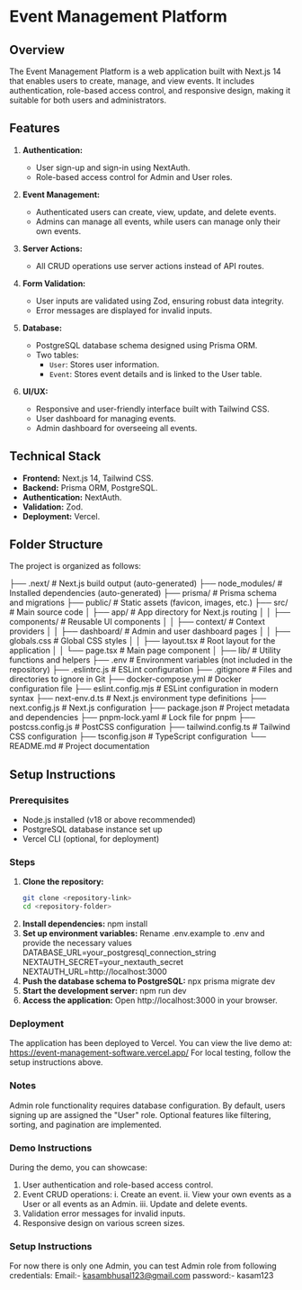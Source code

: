# Event Management Platform

## Overview

The Event Management Platform is a web application built with Next.js 14 that enables users to create, manage, and view events. It includes authentication, role-based access control, and responsive design, making it suitable for both users and administrators.

## Features

1. **Authentication:**

   - User sign-up and sign-in using NextAuth.
   - Role-based access control for Admin and User roles.

2. **Event Management:**

   - Authenticated users can create, view, update, and delete events.
   - Admins can manage all events, while users can manage only their own events.

3. **Server Actions:**

   - All CRUD operations use server actions instead of API routes.

4. **Form Validation:**

   - User inputs are validated using Zod, ensuring robust data integrity.
   - Error messages are displayed for invalid inputs.

5. **Database:**

   - PostgreSQL database schema designed using Prisma ORM.
   - Two tables:
     - `User`: Stores user information.
     - `Event`: Stores event details and is linked to the User table.

6. **UI/UX:**
   - Responsive and user-friendly interface built with Tailwind CSS.
   - User dashboard for managing events.
   - Admin dashboard for overseeing all events.

## Technical Stack

- **Frontend:** Next.js 14, Tailwind CSS.
- **Backend:** Prisma ORM, PostgreSQL.
- **Authentication:** NextAuth.
- **Validation:** Zod.
- **Deployment:** Vercel.

## Folder Structure

The project is organized as follows:

├── .next/ # Next.js build output (auto-generated)
├── node_modules/ # Installed dependencies (auto-generated)
├── prisma/ # Prisma schema and migrations
├── public/ # Static assets (favicon, images, etc.)
├── src/ # Main source code
│ ├── app/ # App directory for Next.js routing
│ │ ├── components/ # Reusable UI components
│ │ ├── context/ # Context providers
│ │ ├── dashboard/ # Admin and user dashboard pages
│ │ ├── globals.css # Global CSS styles
│ │ ├── layout.tsx # Root layout for the application
│ │ └── page.tsx # Main page component
│ ├── lib/ # Utility functions and helpers
├── .env # Environment variables (not included in the repository)
├── .eslintrc.js # ESLint configuration
├── .gitignore # Files and directories to ignore in Git
├── docker-compose.yml # Docker configuration file
├── eslint.config.mjs # ESLint configuration in modern syntax
├── next-env.d.ts # Next.js environment type definitions
├── next.config.js # Next.js configuration
├── package.json # Project metadata and dependencies
├── pnpm-lock.yaml # Lock file for pnpm
├── postcss.config.js # PostCSS configuration
├── tailwind.config.ts # Tailwind CSS configuration
├── tsconfig.json # TypeScript configuration
└── README.md # Project documentation

## Setup Instructions

### Prerequisites

- Node.js installed (v18 or above recommended)
- PostgreSQL database instance set up
- Vercel CLI (optional, for deployment)

### Steps

1. **Clone the repository:**
   ```bash
   git clone <repository-link>
   cd <repository-folder>
   ```
2. **Install dependencies:**
   npm install
3. **Set up environment variables:**
   Rename .env.example to .env and provide the necessary values
   DATABASE_URL=your_postgresql_connection_string
   NEXTAUTH_SECRET=your_nextauth_secret
   NEXTAUTH_URL=http://localhost:3000
4. **Push the database schema to PostgreSQL:**
   npx prisma migrate dev
5. **Start the development server:**
   npm run dev
6. **Access the application:**
   Open http://localhost:3000 in your browser.

### Deployment

The application has been deployed to Vercel. You can view the live demo at:
https://event-management-software.vercel.app/
For local testing, follow the setup instructions above.

### Notes

Admin role functionality requires database configuration. By default, users signing up are assigned the "User" role.
Optional features like filtering, sorting, and pagination are implemented.

### Demo Instructions

During the demo, you can showcase:

1.  User authentication and role-based access control.
2.  Event CRUD operations:
    i.  Create an event.
    ii. View your own events as a User or all events as an Admin.
    iii. Update and delete events.
3.  Validation error messages for invalid inputs.
4.  Responsive design on various screen sizes.

### Setup Instructions
For now there is only one Admin, you can test Admin role from following credentials:
    Email:- kasambhusal123@gmail.com
    password:- kasam123